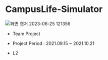 # CampusLife-Simulator
![화면 캡처 2023-06-25 121356](https://github.com/binhao22/CampusLife-Simulator/assets/73528043/713e32a0-adf0-4034-82fc-d69c2e5b35ff)
* Team Project
* Project Period : 2021.09.15 ~ 2021.10.21

* L2
